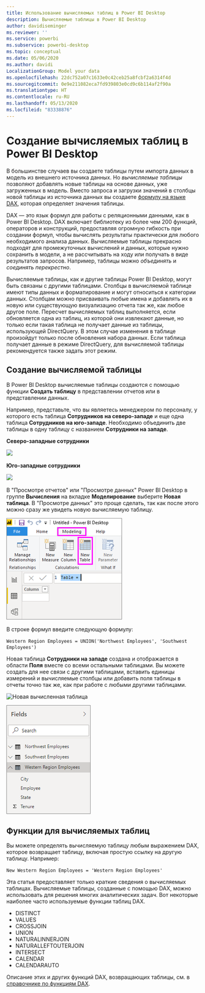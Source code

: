 ```yaml
---
title: Использование вычисляемых таблиц в Power BI Desktop
description: Вычисляемые таблицы в Power BI Desktop
author: davidiseminger
ms.reviewer: ''
ms.service: powerbi
ms.subservice: powerbi-desktop
ms.topic: conceptual
ms.date: 05/06/2020
ms.author: davidi
LocalizationGroup: Model your data
ms.openlocfilehash: 22dc752a07c1633e0c42ceb25a8fcbf2a6314f4d
ms.sourcegitcommit: 0e9e211082eca7fd939803e0cd9c6b114af2f90a
ms.translationtype: HT
ms.contentlocale: ru-RU
ms.lasthandoff: 05/13/2020
ms.locfileid: "83338876"
---
```

# <a name="create-calculated-tables-in-power-bi-desktop"></a>Создание вычисляемых таблиц в Power BI Desktop
В большинстве случаев вы создаете таблицы путем импорта данных в модель из внешнего источника данных. Но *вычисляемые таблицы* позволяют добавлять новые таблицы на основе данных, уже загруженных в модель. Вместо запроса и загрузки значений в столбцы новой таблицы из источника данных вы создаете [формулу на языке DAX](/dax/index), которая определяет значения таблицы.

DAX — это язык формул для работы с реляционными данными, как в Power BI Desktop. DAX включает библиотеку из более чем 200 функций, операторов и конструкций, предоставляя огромную гибкость при создании формул, чтобы вычислять результаты практически для любого необходимого анализа данных. Вычисляемые таблицы прекрасно подходят для промежуточных вычислений и данных, которые нужно сохранить в модели, а не рассчитывать на ходу или получать в виде результатов запросов. Например, таблицы можно *объединять* и *соединять перекрестно*.

Вычисляемые таблицы, как и другие таблицы Power BI Desktop, могут быть связаны с другими таблицами. Столбцы в вычисляемой таблице имеют типы данных и форматирование и могут относиться к категории данных. Столбцам можно присваивать любые имена и добавлять их в новую или существующую визуализацию отчета так же, как любое другое поле. Пересчет вычисляемых таблиц выполняется, если обновляется одна из таблиц, из которой они извлекают данные, но только если такая таблица не получает данные из таблицы, использующей DirectQuery. В этом случае изменения в таблице произойдут только после обновления набора данных. Если таблица получает данные в режиме DirectQuery, для вычисляемой таблицы рекомендуется также задать этот режим.

## <a name="create-a-calculated-table"></a>Создание вычисляемой таблицы

В Power BI Desktop вычисляемые таблицы создаются с помощью функции **Создать таблицу** в представлении отчетов или в представлении данных.

Например, представьте, что вы являетесь менеджером по персоналу, у которого есть таблица **Сотрудников на северо-западе** и еще одна таблица **Сотрудников на юго-западе**. Необходимо объединить две таблицы в одну таблицу с названием **Сотрудники на западе**.

**Северо-западные сотрудники**

 ![](media/desktop-calculated-tables/calctables_nwempl.png)

**Юго-западные сотрудники**

 ![](media/desktop-calculated-tables/calctables_swempl.png)

В "Просмотре отчетов" или "Просмотре данных" Power BI Desktop в группе **Вычисления** на вкладке **Моделирование** выберите **Новая таблица**. В "Просмотре данных" это проще сделать, так как после этого можно сразу же увидеть новую вычисляемую таблицу.

 ![Новая таблица в "Просмотре данных"](media/desktop-calculated-tables/calctables_formulabarempty.png)

В строке формул введите следующую формулу:

```dax
Western Region Employees = UNION('Northwest Employees', 'Southwest Employees')
```

Новая таблица **Сотрудники на западе** создана и отображается в области **Поля** вместе со всеми остальными таблицами. Вы можете создать для нее связи с другими таблицами, вставить единицы измерений и вычисляемые столбцы или добавить поля таблицы в отчеты точно так же, как при работе с любыми другими таблицами.

 ![Новая вычисленная таблица](media/desktop-calculated-tables/calctables_westregionempl.png)

 ![Новая таблица в области "Поля"](media/desktop-calculated-tables/calctables_fieldlist.png)

## <a name="functions-for-calculated-tables"></a>Функции для вычисляемых таблиц

Вы можете определять вычисляемую таблицу любым выражением DAX, которое возвращает таблицу, включая простую ссылку на другую таблицу. Например:

```dax
New Western Region Employees = 'Western Region Employees'
```

Эта статья предоставляет только краткие сведения о вычисляемых таблицах. Вычисляемые таблицы, созданные с помощью DAX, можно использовать для решения многих аналитических задач. Вот некоторые наиболее часто используемые функции таблиц DAX.

* DISTINCT
* VALUES
* CROSSJOIN
* UNION
* NATURALINNERJOIN
* NATURALLEFTOUTERJOIN
* INTERSECT
* CALENDAR
* CALENDARAUTO

Описание этих и других функций DAX, возвращающих таблицы, см. в [справочнике по функциям DAX](/dax/dax-function-reference).

